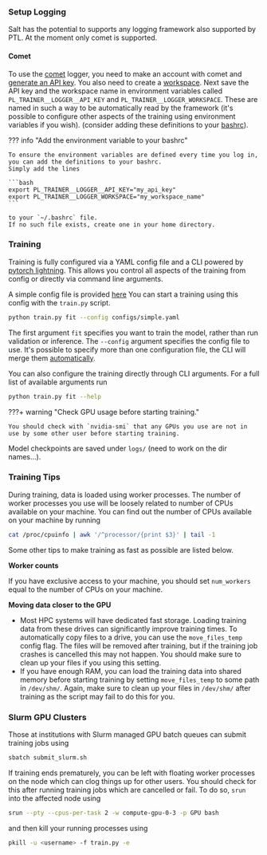 

### Setup Logging

Salt has the potential to supports any logging framework also supported by PTL.
At the moment only comet is supported.

#### Comet

To use the [comet](https://www.comet.ml/) logger, you need to make an account with comet and [generate an API key](https://www.comet.ml/docs/quick-start/#getting-your-comet-api-key).
You also need to create a [workspace](https://www.comet.ml/docs/user-interface/#workspaces).
Next save the API key and the workspace name in environment variables called `PL_TRAINER__LOGGER__API_KEY` and `PL_TRAINER__LOGGER_WORKSPACE`.
These are named in such a way to be automatically read by the framework (it's possible to configure other aspects of the training using environment variables if you wish).
 (consider adding these definitions to your [bashrc](https://www.journaldev.com/41479/bashrc-file-in-linux)).

??? info "Add the environment variable to your bashrc"

    To ensure the environment variables are defined every time you log in,
    you can add the definitions to your bashrc.
    Simply add the lines

    ```bash
    export PL_TRAINER__LOGGER__API_KEY="my_api_key"
    export PL_TRAINER__LOGGER_WORKSPACE="my_workspace_name"
    ```

    to your `~/.bashrc` file.
    If no such file exists, create one in your home directory.



### Training

Training is fully configured via a YAML config file and a CLI powered by [pytorch lightning](https://pytorch-lightning.readthedocs.io/en/latest/cli/lightning_cli.html#lightning-cli).
This allows you control all aspects of the training from config or directly via command line arguments.

A simple config file is provided [here]({{repo_url}}-/blob/main/salt/configs/simple.yaml)
You can start a training using this config with the `train.py` script.

```bash
python train.py fit --config configs/simple.yaml
```

The first argument `fit` specifies you want to train the model, rather than run validation or inference.
The `--config` argument specifies the config file to use.
It's possible to specify more than one configuration file, the CLI will merge them [automatically](https://pytorch-lightning.readthedocs.io/en/latest/cli/lightning_cli_advanced.html#compose-yaml-files).

You can also configure the training directly through CLI arguments.
For a full list of available arguments run

```bash
python train.py fit --help
```

???+ warning "Check GPU usage before starting training."

    You should check with `nvidia-smi` that any GPUs you use are not in use by some other user before starting training.

Model checkpoints are saved under `logs/` (need to work on the dir names...).


### Training Tips

During training, data is loaded using worker processes.
The number of worker processes you use will be loosely related to number of CPUs available on your machine.
You can find out the number of CPUs available on your machine by running

```bash
cat /proc/cpuinfo | awk '/^processor/{print $3}' | tail -1
```

Some other tips to make training as fast as possible are listed below.

**Worker counts**

If you have exclusive access to your machine, you should set `num_workers` equal to the number of CPUs on your machine.

**Moving data closer to the GPU**

- Most HPC systems will have dedicated fast storage. Loading training data from these drives can significantly improve training times. To automatically copy files to a drive, you can use the `move_files_temp` config flag. The files will be removed after training, but if the training job crashes is cancelled this may not happen. You should make sure to clean up your files if you using this setting.
- If you have enough RAM, you can load the training data into shared memory before starting training by setting `move_files_temp` to some path in `/dev/shm/`. Again, make sure to clean up your files in `/dev/shm/` after training as the script may fail to do this for you.


### Slurm GPU Clusters

Those at institutions with Slurm managed GPU batch queues can submit training jobs using

```bash
sbatch submit_slurm.sh
```

If training ends prematurely, you can be left with floating worker processes on the node which can clog things up for other users.
You should check for this after running training jobs which are cancelled or fail.
To do so, `srun` into the affected node using

```bash
srun --pty --cpus-per-task 2 -w compute-gpu-0-3 -p GPU bash
```

and then kill your running processes using

```bash
pkill -u <username> -f train.py -e
```
